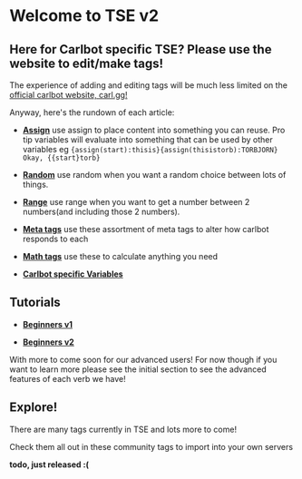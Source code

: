 # Welcome to TSE v2

## Here for Carlbot specific TSE? Please use the website to edit/make tags!

The experience of adding and editing tags will be much less limited on the
[official carlbot website, carl.gg!](https://carl.gg/)

Anyway, here's the rundown of each article:

- [**Assign**](https://github.com/JonSnowbd/TagScript/blob/v2/Documentation/Verbs/assign.md)
use assign to place content into something you can reuse. Pro tip variables
will evaluate into something that can be used by other variables eg
`{assign(start):thisis}{assign(thisistorb):TORBJORN} Okay, {{start}torb}`

- [**Random**](https://github.com/JonSnowbd/TagScript/blob/v2/Documentation/Verbs/random.md)
use random when you want a random choice between lots of things.

- [**Range**](https://github.com/JonSnowbd/TagScript/blob/v2/Documentation/Verbs/range.md)
use range when you want to get a number between 2 numbers(and including those 2
numbers).

- [**Meta tags**](https://github.com/JonSnowbd/TagScript/blob/v2/Documentation/Verbs/meta.md)
use these assortment of meta tags to alter how carlbot responds to each

- [**Math tags**](https://github.com/JonSnowbd/TagScript/blob/v2/Documentation/Verbs/math.md)
use these to calculate anything you need

- [**Carlbot specific Variables**](https://github.com/JonSnowbd/TagScript/blob/v2/Documentation/carlbot.md)

## Tutorials

- [**Beginners v1**](https://github.com/JonSnowbd/TagScript/blob/v2/Documentation/Beginners_1.md)

- [**Beginners v2**](https://github.com/JonSnowbd/TagScript/blob/v2/Documentation/Beginners_2.md)

With more to come soon for our advanced users! For now though if you want to learn
more please see the initial section to see the advanced features of each verb
we have!

## Explore!

There are many tags currently in TSE and lots more to come!

Check them all out in these community tags to import into your own servers

**todo, just released :(**